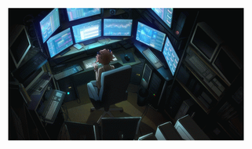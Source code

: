 <img src="https://github.com/Onnesok/Onnesok/blob/master/github1.gif">
<!--
**Onnesok/Onnesok** is a ✨ _special_ ✨ repository because its `README.md` (this file) appears on your GitHub profile.

Here are some ideas to get you started:
-->

- 🔭 I’m currently working on my robot ideas  ...
- 🌱 I’m currently learning advanced programming ...
- 👯 I’m looking to collaborate on my robot project ideas ...
- 🤔 I’m looking for help with 3d modeling ...
- 💬 Ask me about anything ...
- 📫 How to reach me:https://m.facebook.com/Onnesok99 ...

- ⚡ Fun fact: Onnesok means the person who searches for new things...


### Contact me from here

<p align='center'>
<a href="https://www.youtube.com/Onnesok"><img height="30" src=" raw=true"></a>&nbsp;&nbsp;
<a href="https://twitter.com/"><img height="30" src=" raw=true"></a>&nbsp;&nbsp;
<a href="https://www.instagram.com/Onnesok/"><img height="30" src=" raw=true"></a>&nbsp;&nbsp;
<a href="https://www.facebook.com/Onnesok99/"><img height="30" src=" raw=true"></a>
<a href="https://www.pinterest.com/ratulhasan94/"><img height="30" src=" raw=true"></a>
</p>

### My Digital Footprints 🌱

- I'm currently working on some of my robot ideas and trying to do something innovative ...

- I also regularly update my facebook page & so check it if you like.....


<details>
 <summary><strong>What i am learning/working on these days</strong></summary>
   - python <br/>
   - Working with micro-processors <br/>
   - Building something awesome <br/>
   - making Youtube video'es <br/>
</details>

![Ratul's github stats](https://github-readme-stats.vercel.app/api?username=Onnesok&hide=contribs,prs&show_icons=true&hide_border=true&title_color=000)
